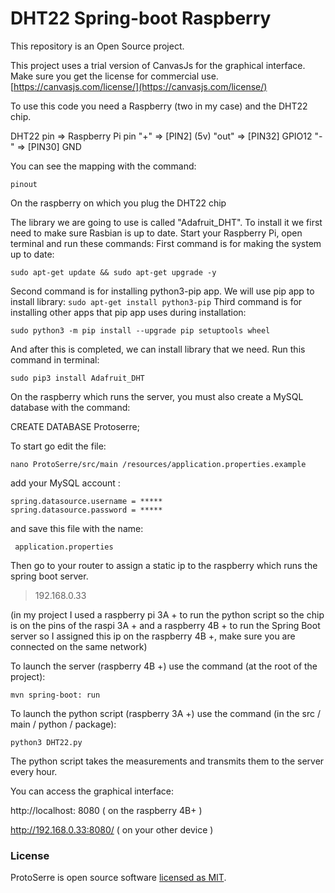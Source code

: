 # DHT22 Spring-boot Raspberry

This repository is an Open Source project.

This project uses a trial version of CanvasJs for the graphical interface.  
Make sure you get the license for commercial use.
[https://canvasjs.com/license/](https://canvasjs.com/license/)

To use this code you need a Raspberry (two in my case) and the DHT22 chip.

DHT22 pin => Raspberry Pi pin
 "+"  => [PIN2] (5v)
"out" => [PIN32] GPIO12
"-" => [PIN30] GND

You can see the mapping with the command: 

    pinout

On the raspberry on which you plug the DHT22 chip

The library we are going to use is called "Adafruit_DHT". To install it we first
need to make sure Rasbian is up to date. 
Start your Raspberry Pi, open terminal and run these commands:
First command is for making the system up to date: 

`sudo apt-get update && sudo apt-get upgrade -y`

Second command is for installing python3-pip app. 
We will use pip app to install library:
 `sudo apt-get install python3-pip`
Third command is for installing other apps that pip app uses during installation:

    sudo python3 -m pip install --upgrade pip setuptools wheel

And after this is completed, we can install library that we need. Run this
command in terminal: 

    sudo pip3 install Adafruit_DHT

On the raspberry which runs the server, you must also create a MySQL database with the command:

CREATE DATABASE Protoserre;

To start go edit the file: 

    nano ProtoSerre/src/main /resources/application.properties.example

add your MySQL account :

    spring.datasource.username = *****
    spring.datasource.password = *****

and save this file with the name:

     application.properties

Then go to your router to assign a static ip to the raspberry which runs the spring boot server.

> 192.168.0.33

(in my project I used a raspberry pi 3A + to run the python script so the chip is on the pins of the raspi 3A + and a raspberry 4B + to run the Spring Boot server so I assigned this ip on the raspberry 4B +, make sure you are connected on the same network)

To launch the server (raspberry 4B +) use the command (at the root of the project):

    mvn spring-boot: run

To launch the python script (raspberry 3A +) use the command (in the src / main / python / package):

    python3 DHT22.py

The python script takes the measurements and transmits them to the server every hour.

You can access the graphical interface:

http://localhost: 8080 ( on the raspberry 4B+ )

http://192.168.0.33:8080/ ( on your other device )


### License

ProtoSerre is open source software [licensed as MIT](https://github.com/cecilmillerioux/ProtoSerre/blob/master/LICENSE).
